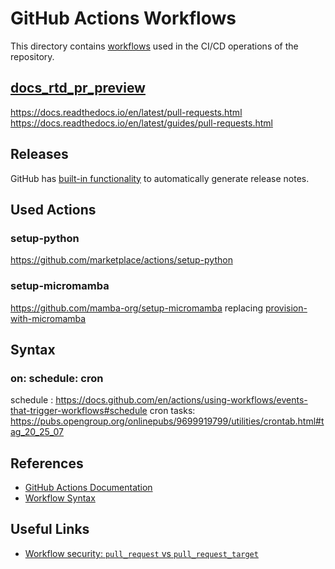 # GitHub Actions Workflows
This directory contains [workflows](https://docs.github.com/en/actions/using-workflows/about-workflows)
used in the CI/CD operations of the repository.

## [docs_rtd_pr_preview](_docs_rtd-pr-preview.yaml)
https://docs.readthedocs.io/en/latest/pull-requests.html
https://docs.readthedocs.io/en/latest/guides/pull-requests.html

## Releases
GitHub has [built-in functionality](https://docs.github.com/en/repositories/releasing-projects-on-github/automatically-generated-release-notes)
to automatically generate release notes.

## Used Actions

### setup-python
https://github.com/marketplace/actions/setup-python

### setup-micromamba
https://github.com/mamba-org/setup-micromamba
replacing [provision-with-micromamba](https://github.com/mamba-org/provision-with-micromamba)

## Syntax

### on: schedule: cron
schedule : https://docs.github.com/en/actions/using-workflows/events-that-trigger-workflows#schedule
cron tasks: https://pubs.opengroup.org/onlinepubs/9699919799/utilities/crontab.html#tag_20_25_07

## References
- [GitHub Actions Documentation](https://docs.github.com/en/actions)
- [Workflow Syntax](https://docs.github.com/en/actions/using-workflows/workflow-syntax-for-github-actions)

## Useful Links
- [Workflow security: `pull_request` vs `pull_request_target`](https://securitylab.github.com/research/github-actions-preventing-pwn-requests/)
